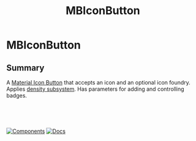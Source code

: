﻿---
uid: C.MBIconButton
title: MBIconButton
---
# MBIconButton

## Summary

A [Material Icon Button](https://github.com/material-components/material-components-web/tree/v9.0.0/packages/mdc-icon-button#icon-buttons) that accepts an icon and an optional icon foundry. Applies [density subsystem](xref:A.Density).
Has parameters for adding and controlling badges.

&nbsp;

&nbsp;

[![Components](https://img.shields.io/static/v1?label=Components&message=Core&color=blue)](xref:A.CoreComponents)
[![Docs](https://img.shields.io/static/v1?label=API%20Documentation&message=MBIconButton&color=brightgreen)](xref:Material.Blazor.MBIconButton)
